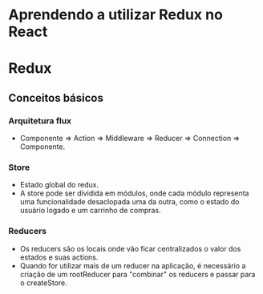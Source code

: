 # Aprendendo a utilizar Redux no React

# Redux
## Conceitos básicos

### Arquitetura flux

- Componente ⇒ Action ⇒ Middleware ⇒ Reducer ⇒ Connection ⇒ Componente.

### Store
- Estado global do redux.
- A store pode ser dividida em módulos, onde cada módulo representa uma funcionalidade desaclopada uma da outra, como o estado do usuário logado e um carrinho de compras.

### Reducers
- Os reducers são os locais onde vão ficar centralizados o valor dos estados e suas actions.
- Quando for utilizar mais de um reducer na aplicação, é necessário a criação de um rootReducer para "combinar" os reducers e passar para o createStore.